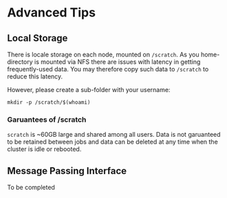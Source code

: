# Advanced Tips

## Local Storage

There is locale storage on each node, mounted on `/scratch`.
As you home-directory is mounted via NFS there are issues with latency in getting frequently-used data.
You may therefore copy such data to `/scratch` to reduce this latency.

However, please create a sub-folder with your username:
```
mkdir -p /scratch/$(whoami)
```
### Garuantees of /scratch
`scratch` is ~60GB large and shared among all users.
Data is not garuanteed to be retained between jobs and data can be deleted at any time when the cluster is idle or rebooted.

## Message Passing Interface
To be completed

